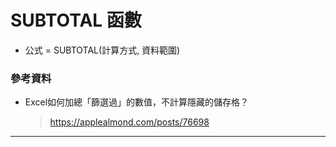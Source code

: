 #  SUBTOTAL 函數
* 公式 = SUBTOTAL(計算方式, 資料範圍)

### 參考資料
* Excel如何加總「篩選過」的數值，不計算隱藏的儲存格？
   > https://applealmond.com/posts/76698

***

